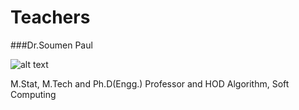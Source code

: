 # Teachers
 
 ###Dr.Soumen Paul
 
 ![alt text](s)
 
 M.Stat, M.Tech and Ph.D(Engg.)
 Professor and HOD
 Algorithm, Soft Computing
